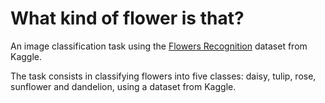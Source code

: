 # What kind of flower is that?

An image classification task using the [Flowers Recognition](https://www.kaggle.com/alxmamaev/flowers-recognition) dataset from Kaggle.

The task consists in classifying flowers into five classes: daisy, tulip, rose, sunflower and dandelion, using a dataset from Kaggle.
